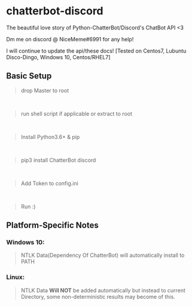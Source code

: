# chatterbot-discord
The beautiful love story of Python-ChatterBot/Discord's ChatBot API &lt;3

Dm me on discord @ NiceMeme#6991 for any help!

I will continue to update the api/these docs!
[Tested on Centos7, Lubuntu Disco-Dingo, Windows 10, Centos/RHEL7]

## Basic Setup
> drop Master to root
<br>

> run shell script if applicable or extract to root
<br>

> Install Python3.6+ & pip
<br>

> pip3 install ChatterBot discord
<br>

> Add Token to config.ini
<br>

> Run :)

## Platform-Specific Notes
### Windows 10:
> NTLK Data(Dependency Of ChatterBot) will automatically install to PATH


### Linux: 
> NTLK Data __Will NOT__ be added automatically but instead to current Directory,
some non-deterministic results may become of this.

